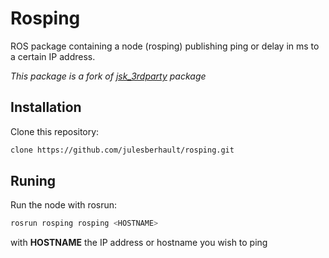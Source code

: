 # Rosping

ROS package containing a node (rosping) publishing ping or delay in ms to a certain IP address.

*This package is a fork of [jsk_3rdparty](https://github.com/jsk-ros-pkg/jsk_3rdparty/tree/master/rosping) package*

## Installation

Clone this repository:
```bash
clone https://github.com/julesberhault/rosping.git
```

## Runing

Run the node with rosrun:
```bash
rosrun rosping rosping <HOSTNAME>
```
with **HOSTNAME** the IP address or hostname you wish to ping
